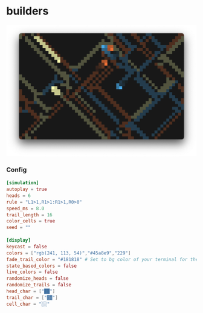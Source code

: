 # builders
![builders](/assets/trmt_v0_4_0_builders_example.webp)

### Config
```toml
[simulation]
autoplay = true
heads = 6
rule = "L1>1,R1>1:R1>1,R0>0"
speed_ms = 8.0
trail_length = 16
color_cells = true
seed = ""

[display]
keycast = false
colors = ["rgb(241, 113, 54)","#45a8e9","229"]
fade_trail_color = "#181818" # Set to bg color of your terminal for the trails to fade out 
state_based_colors = false
live_colors = false
randomize_heads = false
randomize_trails = false
head_char = ["██"]
trail_char = ["▓▓"]
cell_char = "░░"
```